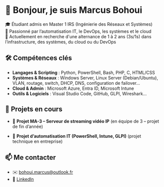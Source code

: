 # 👋 Bonjour, je suis Marcus Bohoui

🎓 Étudiant admis en Master 1 IRS (Ingénierie des Réseaux et Systèmes)  
🔧 Passionné par l’automatisation IT, le DevOps, les systèmes et le cloud  
🤝 Actuellement en recherche d'une alternance de 1 à 2 ans (3s/1s) dans l’infrastructure, des systèmes, du cloud ou du
DevOps

## 🛠️ Compétences clés
- **Langages & Scripting** : Python, PowerShell, Bash, PHP, C, HTML/CSS
- **Systèmes & Réseaux** : Windows Server, Linux Server (Debian/Ubuntu), VLAN, routage, switch, DHCP, DNS, configuration de failover...
- **Cloud & Admin** : Microsoft Azure, Entra ID, Microsoft Intune
- **Outils & Logiciels** : Visual Studio Code, GitHub, GLPI, Wireshark...

## 📁 Projets en cours
- 🎥 **Projet MA-3 – Serveur de streaming vidéo IP** (en équipe de 3 – projet de fin d’année)

- 💼 **Projet d’automatisation IT (PowerShell, Intune, GLPI)** (projet technique en entreprise)
  
## 📫 Me contacter
- ✉️ bohoui.marcus@outlook.fr  
- 🔗 [LinkedIn](https://www.linkedin.com/in/marcus-bohoui)
  
<!---
MarcusBohoui/MarcusBohoui is a ✨ special ✨ repository because its `README.md` (this file) appears on your GitHub profile.
--->
